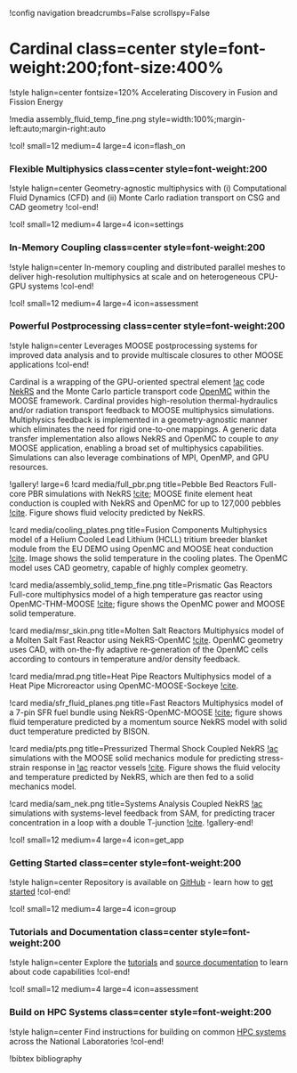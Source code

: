 !config navigation breadcrumbs=False scrollspy=False

# Cardinal class=center style=font-weight:200;font-size:400%

!style halign=center fontsize=120%
Accelerating Discovery in Fusion and Fission Energy

!media assembly_fluid_temp_fine.png
  style=width:100%;margin-left:auto;margin-right:auto

!col! small=12 medium=4 large=4 icon=flash_on

### Flexible Multiphysics class=center style=font-weight:200

!style halign=center
Geometry-agnostic multiphysics with (i) Computational Fluid Dynamics (CFD)
and (ii) Monte Carlo radiation transport on CSG and CAD geometry
!col-end!

!col! small=12 medium=4 large=4 icon=settings

### In-Memory Coupling class=center style=font-weight:200

!style halign=center
In-memory coupling and distributed parallel meshes
to deliver high-resolution multiphysics at scale
and on heterogeneous CPU-GPU systems
!col-end!

!col! small=12 medium=4 large=4 icon=assessment

### Powerful Postprocessing class=center style=font-weight:200

!style halign=center
Leverages MOOSE postprocessing systems for improved data analysis and to
provide multiscale closures
to other MOOSE applications
!col-end!

Cardinal is a wrapping of the GPU-oriented spectral element [!ac](CFD) code
[NekRS](https://github.com/Nek5000/NekRS) and the Monte Carlo particle
transport code [OpenMC](https://github.com/openmc-dev/openmc) within the
MOOSE framework. Cardinal provides high-resolution
thermal-hydraulics and/or radiation transport feedback to MOOSE multiphysics
simulations. Multiphysics feedback is implemented in a geometry-agnostic manner
which eliminates
the need for rigid one-to-one mappings. A generic data transfer implementation
also allows NekRS and OpenMC to couple to *any* MOOSE application, enabling
a broad set of multiphysics capabilities. Simulations can also leverage combinations
of MPI, OpenMP, and GPU resources.

!gallery! large=6
!card media/full_pbr.png title=Pebble Bed Reactors
Full-core PBR simulations with NekRS [!cite](lan); MOOSE finite element heat conduction is coupled with NekRS and OpenMC for up to 127,000 pebbles [!cite](fischer_2021). Figure shows fluid velocity predicted by NekRS.

!card media/cooling_plates.png title=Fusion Components
Multiphysics model of a Helium Cooled Lead Lithium (HCLL) tritium breeder blanket module from the EU DEMO using OpenMC and MOOSE heat conduction [!cite](novak_2023). Image shows the solid temperature in the cooling plates. The OpenMC model uses CAD geometry, capable of highly complex geometry.

!card media/assembly_solid_temp_fine.png title=Prismatic Gas Reactors
Full-core multiphysics model of a high temperature gas reactor using OpenMC-THM-MOOSE [!cite](novak2022_cardinal); figure shows the OpenMC power and MOOSE solid temperature.

!card media/msr_skin.png title=Molten Salt Reactors
Multiphysics model of a Molten Salt Fast Reactor using NekRS-OpenMC [!cite](novak_2023). OpenMC geometry uses CAD, with on-the-fly adaptive re-generation of the OpenMC cells according to contours in temperature and/or density feedback.

!card media/mrad.png title=Heat Pipe Reactors
Multiphysics model of a Heat Pipe Microreactor using OpenMC-MOOSE-Sockeye [!cite](eltawila).

!card media/sfr_fluid_planes.png title=Fast Reactors
Multiphysics model of a 7-pin SFR fuel bundle using NekRS-OpenMC-MOOSE [!cite](novak2022); figure shows fluid temperature predicted by a momentum source NekRS model with solid duct temperature predicted by BISON.

!card media/pts.png title=Pressurized Thermal Shock
Coupled NekRS [!ac](CFD) simulations with the MOOSE solid mechanics module for predicting stress-strain response in [!ac](LWR) reactor vessels [!cite](yu_2022). Figure shows the fluid velocity and temperature predicted by NekRS, which are then fed to a solid mechanics model.

!card media/sam_nek.png title=Systems Analysis
Coupled NekRS [!ac](CFD) simulations with systems-level feedback from SAM, for predicting tracer concentration in a loop with a double T-junction [!cite](huxford2023).
!gallery-end!


!col! small=12 medium=4 large=4 icon=get_app

### Getting Started class=center style=font-weight:200

!style halign=center
Repository is available on [GitHub](https://github.com/neams-th-coe/cardinal) -
learn how to [get started](start.md)
!col-end!

!col! small=12 medium=4 large=4 icon=group

### Tutorials and Documentation class=center style=font-weight:200

!style halign=center
Explore the [tutorials](tutorials/index.md) and [source documentation](source/index.md)
to learn about code capabilities
!col-end!

!col! small=12 medium=4 large=4 icon=assessment

### Build on HPC Systems class=center style=font-weight:200

!style halign=center
Find instructions for building on common
[HPC systems](hpc.md) across the National Laboratories
!col-end!



!bibtex bibliography
